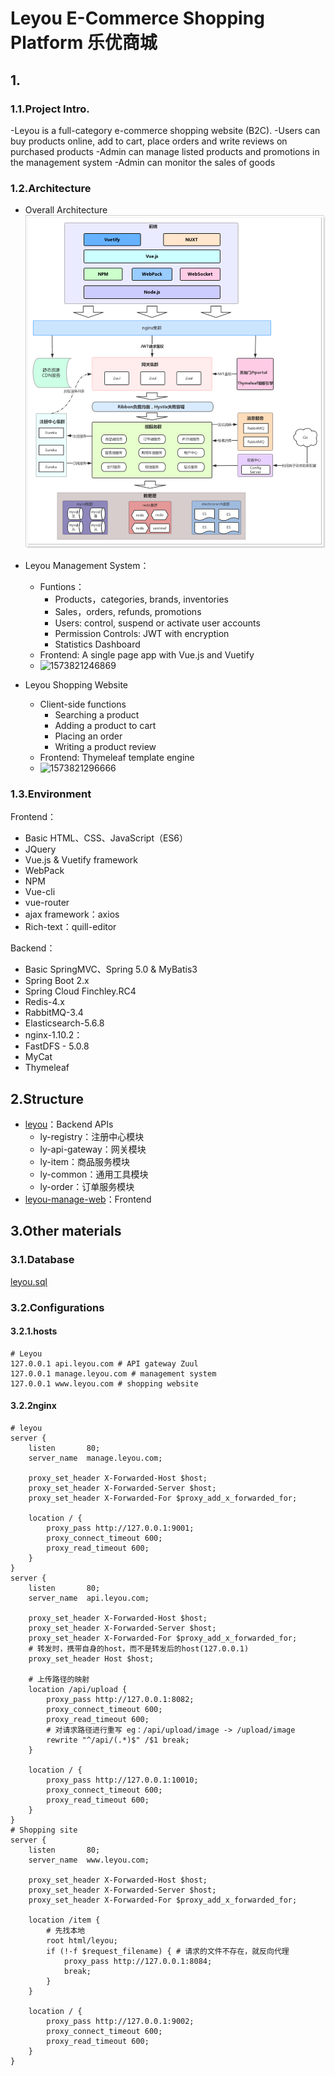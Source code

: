 # Leyou E-Commerce Shopping Platform 乐优商城

## 1.

### 1.1.Project Intro.

-Leyou is a full-category e-commerce shopping website (B2C).
-Users can buy products online, add to cart, place orders and write reviews on purchased products
-Admin can manage listed products and promotions in the management system
-Admin can monitor the sales of goods


### 1.2.Architecture
- Overall Architecture     
![1525703759035](https://github.com/Eryn-mk/leyou/blob/master/raw/photos/1525703759035.png)

- Leyou Management System：

  - Funtions：
    - Products，categories, brands, inventories
    - Sales，orders, refunds, promotions
    - Users: control, suspend or activate user accounts
    - Permission Controls: JWT with encryption
    - Statistics Dashboard
  - Frontend: A single page app with Vue.js and Vuetify
  - ![1573821246869](https://github.com/Eryn-mk/leyou/blob/master/raw/photos/1573821246869.png)

- Leyou Shopping Website
  - Client-side functions
    - Searching a product
    - Adding a product to cart
    - Placing an order
    - Writing a product review
  - Frontend: Thymeleaf template engine
  - ![1573821296666](https://github.com/Eryn-mk/leyou/blob/master/raw/photos/1573821296666.png)



### 1.3.Environment

Frontend：

- Basic HTML、CSS、JavaScript（ES6）
- JQuery
- Vue.js & Vuetify framework
- WebPack
- NPM
- Vue-cli
- vue-router
- ajax framework：axios
- Rich-text：quill-editor

Backend：

- Basic SpringMVC、Spring 5.0 & MyBatis3
- Spring Boot 2.x
- Spring Cloud Finchley.RC4
- Redis-4.x
- RabbitMQ-3.4
- Elasticsearch-5.6.8
- nginx-1.10.2：
- FastDFS - 5.0.8
- MyCat
- Thymeleaf



## 2.Structure

- [leyou](https://github.com/Eryn-mk/leyou)：Backend APIs
  - ly-registry：注册中心模块
  - ly-api-gateway：网关模块
  - ly-item：商品服务模块
  - ly-common：通用工具模块
  - ly-order：订单服务模块
- [leyou-manage-web](https://github.com/Eryn-mk/leyou-manage-web)：Frontend



## 3.Other materials

### 3.1.Database

[leyou.sql](/raw/db/leyou.sql)



### 3.2.Configurations

#### 3.2.1.hosts

```
# Leyou
127.0.0.1 api.leyou.com # API gateway Zuul
127.0.0.1 manage.leyou.com # management system
127.0.0.1 www.leyou.com # shopping website
```



#### 3.2.2nginx

```nginx
# leyou
server {
	listen       80;
	server_name  manage.leyou.com;

	proxy_set_header X-Forwarded-Host $host;
	proxy_set_header X-Forwarded-Server $host;
	proxy_set_header X-Forwarded-For $proxy_add_x_forwarded_for;

	location / {
		proxy_pass http://127.0.0.1:9001;
		proxy_connect_timeout 600;
		proxy_read_timeout 600;
	}
}
server {
	listen       80;
	server_name  api.leyou.com;

	proxy_set_header X-Forwarded-Host $host;
	proxy_set_header X-Forwarded-Server $host;
	proxy_set_header X-Forwarded-For $proxy_add_x_forwarded_for;
	# 转发时，携带自身的host，而不是转发后的host(127.0.0.1)
	proxy_set_header Host $host;

	# 上传路径的映射
	location /api/upload {	
		proxy_pass http://127.0.0.1:8082;
		proxy_connect_timeout 600;
		proxy_read_timeout 600;
		# 对请求路径进行重写 eg：/api/upload/image -> /upload/image
		rewrite "^/api/(.*)$" /$1 break; 
	}
	
	location / {
		proxy_pass http://127.0.0.1:10010;
		proxy_connect_timeout 600;
		proxy_read_timeout 600;
	}
}
# Shopping site
server {
	listen       80;
	server_name  www.leyou.com;

	proxy_set_header X-Forwarded-Host $host;
	proxy_set_header X-Forwarded-Server $host;
	proxy_set_header X-Forwarded-For $proxy_add_x_forwarded_for;
	
	location /item {
		# 先找本地
		root html/leyou;
		if (!-f $request_filename) { # 请求的文件不存在，就反向代理
			proxy_pass http://127.0.0.1:8084;
			break;
		}
	}
	
	location / {
		proxy_pass http://127.0.0.1:9002;
		proxy_connect_timeout 600;
		proxy_read_timeout 600;
	}
}
```
